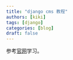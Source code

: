 ```yaml
---
title: "django cms 教程"
authors: [kiki]
tags: [django]
categories: [blog]
draft: false
---
```



参考[官网](http://docs.django-cms.org/en/latest/introduction/index.html)学习。

